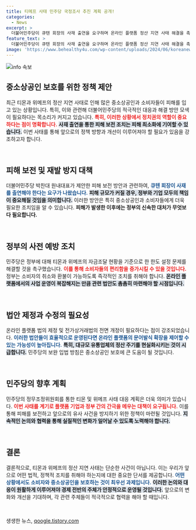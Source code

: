 ```yaml
---
title: 티메프 사태 민주당 국정조사 추진 계획 공개!
categories:
  - News
excerpt: >
  더불어민주당이 큐텐 회장의 사재 출연을 요구하며 온라인 플랫폼 정산 지연 사태 해결을 촉구했다. 국정조사 및 보완 입법 추진도 예고, 소비자 피해 구제 최우선화에 나선다는 방침이다. 궁금증을 자아내는 이 발언의 전말은?
feature_text: >
  더불어민주당이 큐텐 회장의 사재 출연을 요구하며 온라인 플랫폼 정산 지연 사태 해결을 촉구했다. 국정조사 및 보완 입법 추진도 예고, 소비자 피해 구제 최우선화에 나선다는 방침이다. 궁금증을 자아내는 이 발언의 전말은?
image: 'https://www.behealthy4u.com/wp-content/uploads/2024/06/koreanews.jpg'
---
```


<p><img src="https://www.behealthy4u.com/wp-content/uploads/2024/06/koreanews.jpg" alt="info 속보" /></p>

<h2 data-ke-size="size26">중소상공인 보호를 위한 정책 제안</h2>

<p data-ke-size="size16">최근 티몬과 위메프의 정산 지연 사태로 인해 많은 중소상공인과 소비자들이 피해를 입고 있는 상황입니다. 특히, 이와 관련해 더불어민주당의 적극적인 대응과 해결 방안 모색이 필요하다는 목소리가 커지고 있습니다. <b><span style="color: #ee2323;">특히, 이러한 상황에서 정치권의 역할이 중요하다는 점이 명확합니다.</span></b> <b><span style="background-color: #21538527;">사재 출연을 통한 피해 보전 조치는 피해 최소화에 기여할 수 있습니다.</span></b> 이번 사태를 통해 앞으로의 정책 방향과 개선이 이루어져야 할 필요가 있음을 강조하고자 합니다.</p>

<p data-ke-size="size16">&nbsp;</p>

<h2 data-ke-size="size26">피해 보전 및 재발 방지 대책</h2>

<p data-ke-size="size16">더불어민주당 박찬대 원내대표가 제안한 피해 보전 방안과 관련하여, <b><span style="color: #1a5490;">큐텐 회장이 사재를 출연해야 한다는 요구가 나왔습니다.</span></b> <b><span style="background-color: #21538527;">피해 규모가 커질 경우, 정부와 기업 모두의 책임이 중요해질 것임을 의미합니다.</span></b> 이러한 방안은 특히 중소상공인과 소비자들에게 더욱 필요한 조치임을 알 수 있습니다. <b>피해가 발생한 이후에는 정부의 신속한 대처가 무엇보다 필요합니다.</b></p>

<p data-ke-size="size16">&nbsp;</p>

<h2 data-ke-size="size26">정부의 사전 예방 조치</h2>

<p data-ke-size="size16">민주당은 정부에 대해 티몬과 위메프의 자금조달 현황을 기준으로 한 한도 설정 문제를 해결할 것을 촉구했습니다. <b><span style="color: #ee2323;">이를 통해 소비자들의 편리함을 증가시킬 수 있을 것입니다.</span></b> 정부는 소비자의 취소와 환불이 가능하도록 즉각적인 조치를 취해야 합니다. <b><span style="background-color: #21538527;">온라인 플랫폼에서의 사업 운영이 복잡해지는 만큼 관련 법안도 촘촘히 마련해야 할 시점입니다.</span></b></p>

<p data-ke-size="size16">&nbsp;</p>

<h2 data-ke-size="size26">법안 제정과 수정의 필요성</h2>

<p data-ke-size="size16">온라인 플랫폼 법의 제정 및 전가상거래법의 전면 개정이 필요하다는 점이 강조되었습니다. <b><span style="color: #1a5490;">이러한 법안들이 효율적으로 운영된다면 온라인 플랫폼의 문어발식 확장을 제어할 수 있는 가능성이 높아집니다.</span></b> <b><span style="background-color: #21538527;">특히, 대규모 유통업체의 정산 주기를 현실화시키는 것이 시급합니다.</span></b> 민주당의 보완 입법 방침은 중소상공인 보호에 큰 도움이 될 것입니다.</p>

<p data-ke-size="size16">&nbsp;</p>

<h2 data-ke-size="size26">민주당의 향후 계획</h2>

<p data-ke-size="size16">민주당의 정무조정위원회를 통한 티몬 및 위메프 사태 대응 계획은 더욱 의미가 있습니다. <b><span style="color: #ee2323;">이번 사태를 계기로 플랫폼 기업과 정부 간의 간극을 메우는 대책이 요구됩니다.</span></b> 이를 통해 피해를 보전하고 앞으로의 유사 사건을 방지하기 위한 정책이 마련될 것입니다. <b><span style="background-color: #21538527;">지속적인 논의와 협력을 통해 실질적인 변화가 일어날 수 있도록 노력해야 합니다.</span></b></p>

<p data-ke-size="size16">&nbsp;</p>

<h2 data-ke-size="size26">결론</h2>

<p data-ke-size="size16">결론적으로, 티몬과 위메프의 정산 지연 사태는 단순한 사건이 아닙니다. 이는 우리가 앞으로 어떤 법적, 정책적 조치를 취해야 하는지에 대한 중요한 단서를 제공합니다. <b><span style="color: #1a5490;">어떤 상황에서도 소비자와 중소상공인을 보호하는 것이 최우선 과제입니다.</span></b> <b><span style="background-color: #21538527;">이러한 논의와 대응이 원활하게 이루어져야 경제 전반의 주체가 안정적으로 운영될 것입니다.</span></b> 앞으로의 변화와 개선을 기대하며, 각 관련 주체들이 적극적으로 협력을 해야 할 때입니다.</p>

<p data-ke-size="size16">&nbsp;</p>
생생한 뉴스, <a href="https://qoogle.tistory.com" rel="dofollow">qoogle.tistory.com</a>



